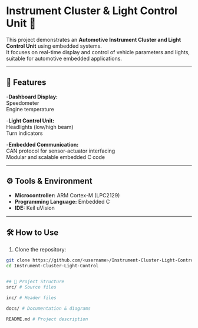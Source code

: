 # Instrument Cluster & Light Control Unit 🚗

This project demonstrates an **Automotive Instrument Cluster and Light Control Unit** using embedded systems.  
It focuses on real-time display and control of vehicle parameters and lights, suitable for automotive embedded applications.

---

## 📂 Features

 -**Dashboard Display:**  
   Speedometer  
   Engine temperature  

 -**Light Control Unit:**  
   Headlights (low/high beam)  
   Turn indicators  

-**Embedded Communication:**  
   CAN protocol for sensor-actuator interfacing  
   Modular and scalable embedded C code  

---

## ⚙️ Tools & Environment

- **Microcontroller:** ARM Cortex-M (LPC2129)  
- **Programming Language:** Embedded C     
- **IDE:** Keil uVision 

---

## 🛠️ How to Use

1. Clone the repository:
```bash
git clone https://github.com/<username>/Instrument-Cluster-Light-Control.git
cd Instrument-Cluster-Light-Control


## 📂 Project Structure
src/ # Source files

inc/ # Header files

docs/ # Documentation & diagrams

README.md # Project description


